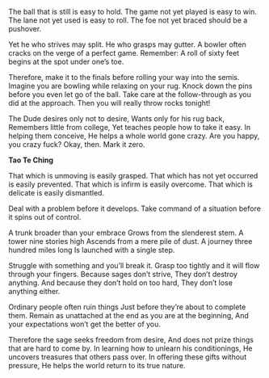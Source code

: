 The ball that is still is easy to hold.
The game not yet played is easy to win.
The lane not yet used is easy to roll.
The foe not yet braced should be a pushover.

Yet he who strives may split.
He who grasps may gutter.
A bowler often cracks on the verge of a perfect game.
Remember: A roll of sixty feet begins at the spot under one’s toe.

Therefore, make it to the finals before rolling your way into the semis.
Imagine you are bowling while relaxing on your rug.
Knock down the pins before you even let go of the ball.
Take care at the follow-through as you did at the approach.
Then you will really throw rocks tonight!

The Dude desires only not to desire,
Wants only for his rug back,
Remembers little from college,
Yet teaches people how to take it easy.
In helping them conceive,
He helps a whole world gone crazy.
Are you happy, you crazy fuck?
Okay, then.
Mark it zero.

**Tao Te Ching**

That which is unmoving is easily grasped.
That which has not yet occurred is easily prevented.
That which is infirm is easily overcome.
That which is delicate is easily dismantled.

Deal with a problem before it develops.
Take command of a situation before it spins out of control.

A trunk broader than your embrace
Grows from the slenderest stem.
A tower nine stories high
Ascends from a mere pile of dust.
A journey three hundred miles long
Is launched with a single step.

Struggle with something and you’ll break it.
Grasp too tightly and it will flow through your fingers.
Because sages don’t strive,
They don’t destroy anything.
And because they don’t hold on too hard,
They don’t lose anything either.

Ordinary people often ruin things
Just before they’re about to complete them.
Remain as unattached at the end as you are at the beginning,
And your expectations won’t get the better of you.

Therefore the sage seeks freedom from desire,
And does not prize things that are hard to come by.
In learning how to unlearn his conditionings,
He uncovers treasures that others pass over.
In offering these gifts without pressure,
He helps the world return to its true nature.